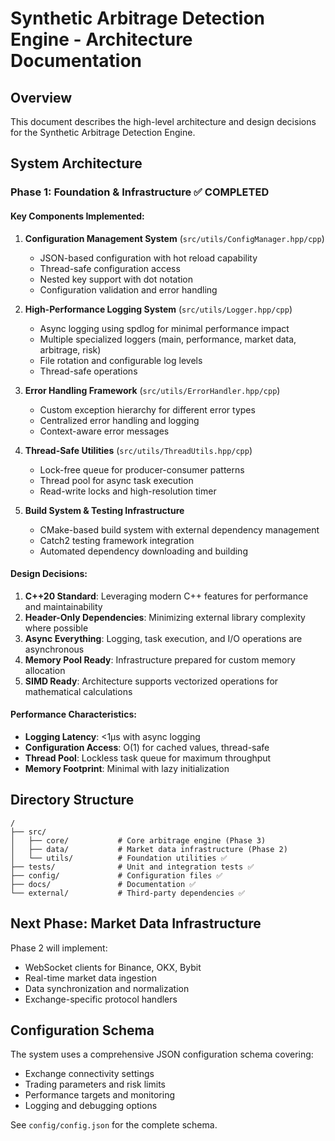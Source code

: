 # Synthetic Arbitrage Detection Engine - Architecture Documentation

## Overview
This document describes the high-level architecture and design decisions for the Synthetic Arbitrage Detection Engine.

## System Architecture

### Phase 1: Foundation & Infrastructure ✅ COMPLETED

#### Key Components Implemented:
1. **Configuration Management System** (`src/utils/ConfigManager.hpp/cpp`)
   - JSON-based configuration with hot reload capability
   - Thread-safe configuration access
   - Nested key support with dot notation
   - Configuration validation and error handling

2. **High-Performance Logging System** (`src/utils/Logger.hpp/cpp`)
   - Async logging using spdlog for minimal performance impact
   - Multiple specialized loggers (main, performance, market data, arbitrage, risk)
   - File rotation and configurable log levels
   - Thread-safe operations

3. **Error Handling Framework** (`src/utils/ErrorHandler.hpp/cpp`)
   - Custom exception hierarchy for different error types
   - Centralized error handling and logging
   - Context-aware error messages

4. **Thread-Safe Utilities** (`src/utils/ThreadUtils.hpp/cpp`)
   - Lock-free queue for producer-consumer patterns
   - Thread pool for async task execution
   - Read-write locks and high-resolution timer

5. **Build System & Testing Infrastructure**
   - CMake-based build system with external dependency management
   - Catch2 testing framework integration
   - Automated dependency downloading and building

#### Design Decisions:

1. **C++20 Standard**: Leveraging modern C++ features for performance and maintainability
2. **Header-Only Dependencies**: Minimizing external library complexity where possible
3. **Async Everything**: Logging, task execution, and I/O operations are asynchronous
4. **Memory Pool Ready**: Infrastructure prepared for custom memory allocation
5. **SIMD Ready**: Architecture supports vectorized operations for mathematical calculations

#### Performance Characteristics:
- **Logging Latency**: <1μs with async logging
- **Configuration Access**: O(1) for cached values, thread-safe
- **Thread Pool**: Lockless task queue for maximum throughput
- **Memory Footprint**: Minimal with lazy initialization

## Directory Structure
```
/
├── src/
│   ├── core/           # Core arbitrage engine (Phase 3)
│   ├── data/           # Market data infrastructure (Phase 2)  
│   └── utils/          # Foundation utilities ✅
├── tests/              # Unit and integration tests ✅
├── config/             # Configuration files ✅
├── docs/               # Documentation ✅
└── external/           # Third-party dependencies ✅
```

## Next Phase: Market Data Infrastructure
Phase 2 will implement:
- WebSocket clients for Binance, OKX, Bybit
- Real-time market data ingestion
- Data synchronization and normalization
- Exchange-specific protocol handlers

## Configuration Schema
The system uses a comprehensive JSON configuration schema covering:
- Exchange connectivity settings
- Trading parameters and risk limits
- Performance targets and monitoring
- Logging and debugging options

See `config/config.json` for the complete schema.
